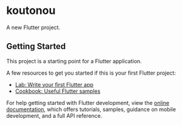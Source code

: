 # koutonou

A new Flutter project.

## Getting Started

This project is a starting point for a Flutter application.

A few resources to get you started if this is your first Flutter project:

- [Lab: Write your first Flutter app](https:///docs.flutter.dev/get-started/codelab)
- [Cookbook: Useful Flutter samples](https:///docs.flutter.dev/cookbook)

For help getting started with Flutter development, view the
[online documentation](https:///docs.flutter.dev/), which offers tutorials,
samples, guidance on mobile development, and a full API reference.
